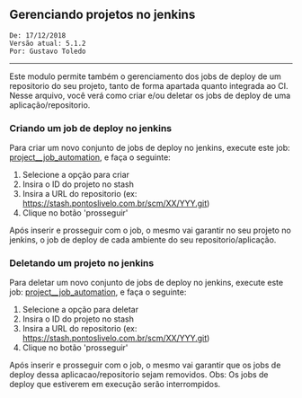 Gerenciando projetos no jenkins
---
```
De: 17/12/2018
Versão atual: 5.1.2
Por: Gustavo Toledo
```
---

Este modulo permite também o gerenciamento dos jobs de deploy de um repositorio do seu projeto, tanto de forma apartada 
quanto integrada ao CI. Nesse arquivo, você verá como criar e/ou deletar os jobs de deploy de uma aplicação/repositorio. 

### Criando um job de deploy no jenkins
Para criar um novo conjunto de jobs de deploy no jenkins, execute este job: [project__job_automation](https://jenkins-central.pontoslivelo.com.br/blue/organizations/jenkins/automations%2Fproject_deploy-job_automation/activity), e faça o seguinte:
1) Selecione a opção para criar
2) Insira o ID do projeto no stash
3) Insira a URL do repositorio (ex: https://stash.pontoslivelo.com.br/scm/XX/YYY.git)
4) Clique no botão 'prosseguir'

Após inserir e prosseguir com o job, o mesmo vai garantir no seu projeto no jenkins, o job de deploy de cada ambiente
do seu repositorio/aplicação.   

### Deletando um projeto no jenkins
Para deletar um novo conjunto de jobs de deploy no jenkins, execute este job: [project__job_automation](https://jenkins-central.pontoslivelo.com.br/blue/organizations/jenkins/automations%2Fproject_deploy-job_automation/activity), e faça o seguinte:
1) Selecione a opção para deletar
2) Insira o ID do projeto no stash
3) Insira a URL do repositorio (ex: https://stash.pontoslivelo.com.br/scm/XX/YYY.git)
4) Clique no botão 'prosseguir'

Após inserir e prosseguir com o job, o mesmo vai garantir que os jobs de deploy dessa aplicacao/repositorio sejam removidos.
Obs: Os jobs de deploy que estiverem em execução serão interrompidos.
